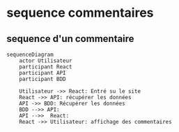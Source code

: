 # sequence commentaires

## sequence d'un commentaire

```mermaid
sequenceDiagram
    actor Utilisateur
    participant React
    participant API
    participant BDD

    Utilisateur ->> React: Entré su le site
    React ->> API: récupérer les données
    API ->> BDD: Récupérer les données
    BDD -->> API: 
    API -->>  React: 
    React ->> Utilisateur: affichage des commentaires
    
```